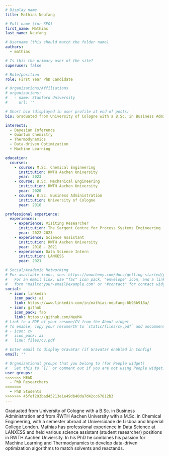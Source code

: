 ```yaml
---
# Display name
title: Mathias Neufang

# Full name (for SEO)
first_name: Mathias
last_name: Neufang

# Username (this should match the folder name)
authors:
  - mathias

# Is this the primary user of the site?
superuser: false

# Role/position
role: First Year PhD Candidate

# Organizations/Affiliations
# organizations:
#   - name: Stanford University
#     url: ''

# Short bio (displayed in user profile at end of posts)
bio: Graduated from University of Cologne with a B.Sc. in Business Administration and from RWTH Aachen University with a M.Sc. in Chemical Engineering, with a semester abroad at Universidade de Lisboa and Imperial College London. Mathias has professional experience in Data Science at LANXESS and held various science assistant (student researcher) positions in RWTH Aachen Unviersity. In his PhD he combines his passion for Machine Learning and Thermodynamics to develop data-driven optimization algorithms to match solvents and reactands.

interests:
  - Bayesian Inference
  - Quantum Chemistry
  - Thermodynamics
  - Data-driven Optimization
  - Machine Learning

education:
  courses:
    - course: M.Sc. Chemical Engineering
      institution: RWTH Aachen University
      year: 2023
    - course: B.Sc. Mechanical Engineering
      institution: RWTH Aachen University 
      year: 2020
    - course: B.Sc. Business Administration
      institution: University of Cologne
      year: 2016

professional experience:
  experiences:
    - experience: Visiting Researcher
      institution: The Sargent Centre for Process Systems Engineering
      year: 2022-2023
    - experience: Science Assistant
      institution: RWTH Aachen University
      year: 2018 - 2021
    - experience: Data Science Intern
      institution: LANXESS
      year: 2021      

# Social/Academic Networking
# For available icons, see: https://wowchemy.com/docs/getting-started/page-builder/#icons
#   For an email link, use "fas" icon pack, "envelope" icon, and a link in the
#   form "mailto:your-email@example.com" or "#contact" for contact widget.
social:
  - icon: linkedin
    icon_pack: ai
    link: https://www.linkedin.com/in/mathias-neufang-6b98b918a/
  - icon: github
    icon_pack: fab
    link: https://github.com/NeuM4
# Link to a PDF of your resume/CV from the About widget.
# To enable, copy your resume/CV to `static/files/cv.pdf` and uncomment the lines below.
# - icon: cv
#   icon_pack: ai
#   link: files/cv.pdf

# Enter email to display Gravatar (if Gravatar enabled in Config)
email: ''

# Organizational groups that you belong to (for People widget)
#   Set this to `[]` or comment out if you are not using People widget.
user_groups:
<<<<<<< HEAD
  - PhD Researchers
=======
  - PhD Students
>>>>>>> 45fef293bad45213e1e49db40da7d42cc67812b3
---
```


Graduated from University of Cologne with a B.Sc. in Business Administration and from RWTH Aachen University with a M.Sc. in Chemical Engineering, with a semester abroad at Universidade de Lisboa and Imperial College London. Mathias has professional experience in Data Science at LANXESS and held various science assistant (student researcher) positions in RWTH Aachen Unviersity. In his PhD he combines his passion for Machine Learning and Thermodynamics to develop data-driven optimization algorithms to match solvents and reactands.
